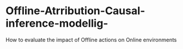 # Offline-Atrribution-Causal-inference-modellig-

How to evaluate the impact of Offline actions on Online environments


